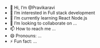 - 👋 Hi, I’m @Pravikaravi
- 👀 I’m interested in Full stack development
- 🌱 I’m currently learning React Node.js
- 💞️ I’m looking to collaborate on ...
- 📫 How to reach me ...
- 😄 Pronouns: ...
- ⚡ Fun fact: ...

<!---
Pravikaravi/Pravikaravi is a ✨ special ✨ repository because its `README.md` (this file) appears on your GitHub profile.
You can click the Preview link to take a look at your changes.
--->
